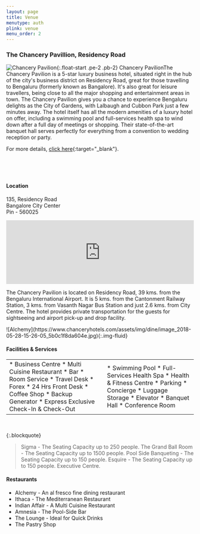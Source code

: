 ```yaml
---
layout: page
title: Venue
menutype: auth
plink: venue
menu_order: 2
---
```


### The Chancery Pavillion, Residency Road

![Chancery Pavilion](https://www.comsnets.org/archive/2019/assets/img/hotels/chancery-pav.jpg){:.float-start .pe-2 .pb-2} Chancery PavilionThe Chancery Pavilion is a 5-star luxury business hotel, situated right in the hub of the city's business district on Residency Road, great for those travelling to Bengaluru (formerly known as Bangalore). It's also great for leisure travellers, being close to all the major shopping and entertainment areas in town. The Chancery Pavilion gives you a chance to experience Bengaluru delights as the City of Gardens, with Lalbaugh and Cubbon Park just a few minutes away. The hotel itself has all the modern amenities of a luxury hotel on offer, including a swimming pool and full-services health spa to wind down after a full day of meetings or shopping. Their state-of-the-art banquet hall serves perfectly for everything from a convention to wedding reception or party.

For more details, [click here](https://www.chanceryhotels.com/the-chancery-pavilion/){:target="_blank"}.

&nbsp;

&nbsp;

#### Location

135, Residency Road \
Bangalore City Center \
Pin - 560025

<iframe scrolling="no" marginheight="0" marginwidth="0" src="https://maps.google.co.in/maps?oe=utf-8&amp;client=firefox-a&amp;ie=UTF8&amp;gl=in&amp;daddr=The+Chancery+Pavilion,+FM+Cariappa+Rd,+Bangalore,+Karnataka+560025&amp;saddr=Bengaluru+International+Airport+Limited,+Bial+Road,+Bengaluru,+Karnataka+560300&amp;panel=1&amp;f=d&amp;fb=1&amp;dirflg=d&amp;geocode=FXRtyQAdwMChBCGOQSmh6XBsKSllYkR1_hyuOzGOQSmh6XBsKQ%3BFX3YxQAddg-gBCEbLKHuWJp7jynr8jy21xWuOzEbLKHuWJp7jw&amp;t=m&amp;ll=13.082822,77.647934&amp;spn=0.114369,0.175095&amp;z=11&amp;output=embed" width="100%" height="171" frameborder="0"></iframe>

The Chancery Pavilion is located on Residency Road, 39 kms. from the Bengaluru International Airport. It is 5 kms. from the Cantonment Railway Station, 3 kms. from Vasanth Nagar Bus Station and just 2.6 kms. from City Centre. The hotel provides private transportation for the guests for sightseeing and airport pick-up and drop facility.

<div class="col col-lg-10 offset-lg-1" markdown=1>
![Alchemy](https://www.chanceryhotels.com/assets/img/dine/image_2018-05-28-15-26-05_5b0c1f8da604e.jpg){:.img-fluid}
</div>

#### Facilities & Services
<table markdown=1>
<tr markdown=1>
<td markdown=1>
* Business Centre
* Multi Cuisine Restaurant
* Bar
* Room Service
* Travel Desk
* Forex
* 24 Hrs Front Desk
* Coffee Shop
* Backup Generator
* Express Exclusive Check-In & Check-Out
</td>
<td markdown=1>
* Swimming Pool
* Full-Services Health Spa
* Health & Fitness Centre
* Parking
* Concierge
* Luggage Storage
* Elevator
* Banquet Hall
* Conference Room
</td>
</tr>
</table>

&nbsp;

{:.blockquote}
> Sigma - The Seating Capacity up to 250 people. The Grand Ball Room - The Seating Capacity up to 1500 people. Pool Side Banqueting - The Seating Capacity up to 150 people. Esquire - The Seating Capacity up to 150 people. Executive Centre.


#### Restaurants

* Alchemy - An al fresco fine dining restaurant
* Ithaca - The Mediterranean Restaurant
* Indian Affair - A Multi Cuisine Restaurant
* Amnesia - The Pool-Side Bar
* The Lounge - Ideal for Quick Drinks
* The Pastry Shop